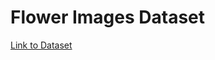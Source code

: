 # Flower Images Dataset

[Link to Dataset](https://drive.google.com/file/d/1xkynpL15pt6KT3YSlDimu4A5iRU9qYck/view)